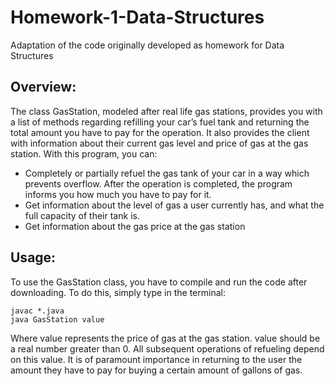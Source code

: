 # Homework-1-Data-Structures
Adaptation of the code originally developed as homework for Data Structures
## Overview:
The class GasStation, modeled after real life gas stations, provides you with a list of
methods regarding refilling your car’s fuel tank and returning the total amount you have to pay
for the operation. It also provides the client with information about their current gas level and
price of gas at the gas station. With this program, you can:
- Completely or partially refuel the gas tank of your car in a way which prevents
overflow. After the operation is completed, the program informs you how much
you have to pay for it.
- Get information about the level of gas a user currently has, and what the full
capacity of their tank is.
- Get information about the gas price at the gas station
## Usage:
To use the GasStation class, you have to compile and run the code after downloading. To
do this, simply type in the terminal:
```
javac *.java
java GasStation value
```
Where value represents the price of gas at the gas station. value should be a real number greater
than 0. All subsequent operations of refueling depend on this value. It is of paramount
importance in returning to the user the amount they have to pay for buying a certain amount of
gallons of gas.

